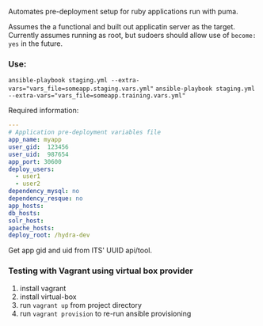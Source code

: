 Automates pre-deployment setup for ruby applications run with puma.

Assumes the a functional and built out applicatin server as the target.
Currently assumes running as root, but sudoers should allow use of `become: yes` in the future.

### Use:
`ansible-playbook staging.yml --extra-vars="vars_file=someapp.staging.vars.yml"`
`ansible-playbook staging.yml --extra-vars="vars_file=someapp.training.vars.yml"`

Required information:

```yaml
---
# Application pre-deployment variables file
app_name: myapp
user_gid:  123456
user_uid:  987654
app_port: 30600
deploy_users:
  - user1
  - user2
dependency_mysql: no
dependency_resque: no
app_hosts:
db_hosts:
solr_host:
apache_hosts:
deploy_root: /hydra-dev
```

Get app gid and uid from ITS' UUID api/tool.


### Testing with Vagrant using virtual box provider
1. install vagrant
2. install virtual-box
3. run `vagrant up` from project directory
4. run `vagrant provision` to re-run ansible provisioning






